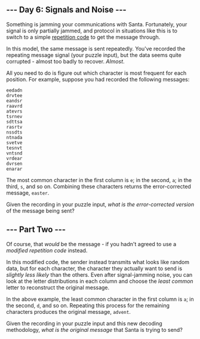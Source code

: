 ## --- Day 6: Signals and Noise --- ##

Something is jamming your communications with Santa. Fortunately, your
signal is only partially jammed, and protocol in situations like this
is to switch to a simple [repetition code](https://en.wikipedia.org/wiki/Repetition_code)
to get the message through.

In this model, the same message is sent repeatedly. You've recorded the
repeating message signal (your puzzle input), but the data seems quite
corrupted - almost too badly to recover. *Almost*.

All you need to do is figure out which character is most frequent for
each position. For example, suppose you had recorded the following
messages:

    eedadn
    drvtee
    eandsr
    raavrd
    atevrs
    tsrnev
    sdttsa
    rasrtv
    nssdts
    ntnada
    svetve
    tesnvt
    vntsnd
    vrdear
    dvrsen
    enarar

The most common character in the first column is `e`; in the second, `a`;
in the third, `s`, and so on. Combining these characters returns the
error-corrected message, `easter`.

Given the recording in your puzzle input, *what is the error-corrected
version* of the message being sent?

## --- Part Two --- ##

Of course, that *would* be the message - if you hadn't agreed to use a
*modified repetition code* instead.

In this modified code, the sender instead transmits what looks like
random data, but for each character, the character they actually want
to send is *slightly less likely* than the others. Even after
signal-jamming noise, you can look at the letter distributions in each
column and choose the *least common* letter to reconstruct the original
message.

In the above example, the least common character in the first column is
`a`; in the second, `d`, and so on. Repeating this process for the
remaining characters produces the original message, `advent`.

Given the recording in your puzzle input and this new decoding
methodology, *what is the original message* that Santa is trying to
send?
